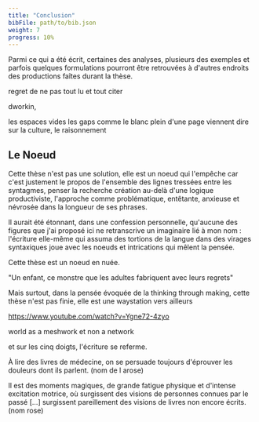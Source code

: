 ```yaml
---
title: "Conclusion"
bibFile: path/to/bib.json
weight: 7
progress: 10%
---
```


Parmi ce qui a été écrit, certaines des analyses, plusieurs des exemples et parfois quelques formulations pourront être retrouvées à d'autres endroits des productions faîtes durant la thèse. 

regret de ne pas tout lu et tout citer

dworkin, 

les espaces vides les gaps comme le blanc plein d'une page viennent dire sur la culture, le raisonnement

## Le Noeud

Cette thèse n'est pas une solution, elle est un noeud qui l'empêche car c'est justement le propos de l'ensemble des lignes tressées entre les syntagmes, penser la recherche création au-delà d'une logique productiviste, l'approche comme problématique, entêtante, anxieuse et névrosée dans la longueur de ses phrases. 

Il aurait été étonnant, dans une confession personnelle, qu'aucune des figures que j'ai proposé ici ne retranscrive un imaginaire lié à mon nom : l'écriture elle-même qui assuma des tortions de la langue dans des virages syntaxiques joue avec les noeuds et intrications qui mêlent la pensée. 

Cette thèse est un noeud en nuée.

"Un enfant, ce monstre que les adultes fabriquent avec leurs regrets"


Mais surtout, dans la pensée évoquée de la thinking through making, cette thèse n'est pas finie, elle est une waystation vers ailleurs 

https://www.youtube.com/watch?v=Ygne72-4zyo

world as a meshwork et non a network

et sur les cinq doigts, l'écriture se referme.

À lire des livres de médecine, on se persuade toujours d'éprouver les douleurs dont ils parlent.  (nom de l arose)

Il est des moments magiques, de grande fatigue physique et d'intense excitation motrice, où surgissent des visions de personnes connues par le passé [...] surgissent pareillement des visions de livres non encore écrits. (nom rose)